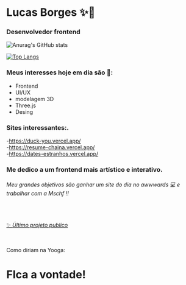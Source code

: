 # Lucas Borges ✨👋
### Desenvolvedor frontend


  
![Anurag's GitHub stats](https://github-readme-stats.vercel.app/api?username=ChainaChaina&show_icons=true&theme=tokyonight) <br>



[![Top Langs](https://github-readme-stats.vercel.app/api/top-langs/?username=ChainaChaina&layout=compact&theme=tokyonight)](https://github.com/anuraghazra/github-readme-stats)

### Meus interesses hoje em dia são 🎯:
- Frontend
- UI/UX
- modelagem 3D
- Three.js
- Desing

### Sites interessantes:.<br>
-https://duck-you.vercel.app/<br>
-https://resume-chaina.vercel.app/<br>
-https://dates-estranhos.vercel.app/<br>

### Me dedico a um frontend mais artístico e interativo.<br>
###### Meu grandes objetivos são ganhar um site do dia no awwwards 💻 e trabalhar com a Mschf ‼️ 
<br><br>
[✨ _Último projeto publico_](https://duck-you.vercel.app/ "Duck You")

<br><br>
Como diriam na Yooga:
# FIca a vontade!
